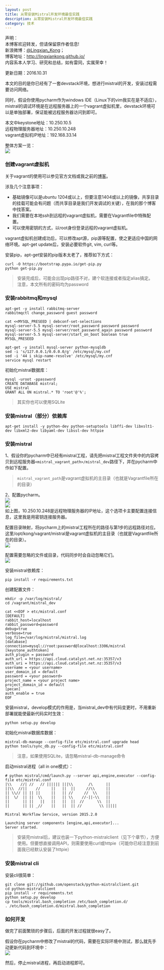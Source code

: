 ```yaml
---
layout: post
title: 从零安装Mistral开发环境最佳实践
description: 从零安装Mistral开发环境最佳实践
category: 技术
---
```


声明：  
本博客欢迎转发，但请保留原作者信息!  
新浪微博：[@Lingxian_Kong](http://weibo.com/lingxiankong)；   
博客地址：<http://lingxiankong.github.io/>  
内容系本人学习、研究和总结，如有雷同，实属荣幸！

更新日期：2016.10.31

本文的目的是你已经有了一套devstack环境，想进行mistral的开发，安装过程需要访问网络。

同时，假设你使用pycharm作为windows IDE（Linux下的vim我实在是不适应），mistral的调试环境是在远程服务器上的一个vagrant虚拟机里，devstack环境可以是单独部署，保证能被远程服务器访问到即可。

本文中keystone地址：10.250.10.5  
远程物理服务器地址：10.250.10.248  
vagrant虚拟机IP地址：192.168.33.14

整体方案一览：  
![](/images/2015-06-28-install-mistral-from-scratch/6.png)  

### 创建vagrant虚拟机
关于vagrant的使用可以参见官方文档或我之前的[博客](http://lingxiankong.github.io/blog/2014/09/29/vagrant-and-docker/)。

涉及几个注意事项：

* 基础镜像可以是ubuntu 1204或以上，但要注意1404或以上的镜像，共享目录的挂载可能会有问题（而共享目录是我们开发调试的关键），在我的那个博客中找答案。
* 我们需要在本地ssh到远程的vagrant虚拟机，需要在Vagrantfile中特殊配置。
* 可以使用密钥的方式，以root身份登录远程的vagrant虚拟机。

vagrant虚拟机创建成功后，可以修改apt源，pip源等配置，使之更适应中国的网络环境。apt-get update后，安装必要软件git, vim, curl等。

安装pip，apt-get安装的pip版本太老了，推荐如下方式：

    curl -O https://bootstrap.pypa.io/get-pip.py
    python get-pip.py

> 安装完成后，可能会出现pip路径不对，建个软连接或者指定alias搞定。  
> 注意，本文所有的密码均为password

### 安装rabbitmq和mysql

    apt-get -y install rabbitmq-server
    rabbitmqctl change_password guest password
    
    cat <<MYSQL_PRESEED | debconf-set-selections
    mysql-server-5.5 mysql-server/root_password password password
    mysql-server-5.5 mysql-server/root_password_again password password
    mysql-server-5.5 mysql-server/start_on_boot boolean true
    MYSQL_PRESEED
    
    apt-get -y install mysql-server python-mysqldb
    sed -i 's/127.0.0.1/0.0.0.0/g' /etc/mysql/my.cnf
    sed -i '44 i skip-name-resolve' /etc/mysql/my.cnf
    service mysql restart

初始化mistral数据库：

    mysql -uroot -ppassword    
    CREATE DATABASE mistral;
    USE mistral
    GRANT ALL ON mistral.* TO 'root'@'%';

> 其实你也可以使用SQLite

### 安装mistral（部分）依赖库

    apt-get install -y python-dev python-setuptools libffi-dev libxslt1-dev libxml2-dev libyaml-dev libssl-dev httpie

### 安装mistral
1、假设你的pycharm中已经有mistral工程，请先把mistral工程文件夹中的内容拷贝到远程服务器`<mistral_vagrant_path>/mistral_dev`路径下，并在pycharm中作如下配置。

> `mistral_vagrant_path`是vagrant虚拟机的主目录（也就是Vagrantfile所在的目录）

2、配置pycharm。    
![](/images/2015-06-28-install-mistral-from-scratch/1.png)  
![](/images/2015-06-28-install-mistral-from-scratch/2.png)  
如上图，10.250.10.248是远程物理服务器的IP地址，这个选项卡主要配置连接信息，这里我是用密钥连接服务器。

配置目录映射，将pycharm上的mistral工程所在的路径与第1步的远程路径对应。这里/opt/kong/vagrant/mistral是vagrant虚拟机的主目录（也就是Vagrantfile所在的目录）。  
![](/images/2015-06-28-install-mistral-from-scratch/3.png)  

配置需要忽略的文件或目录，代码同步时会自动忽略它们。  
![](/images/2015-06-28-install-mistral-from-scratch/4.png)  


安装mistral依赖库：

    pip install -r requirements.txt

创建配置文件：

    mkdir -p /var/log/mistral/ 
    cd /vagrant/mistral_dev
    
    cat <<EOF > etc/mistral.conf
    [DEFAULT]
    rabbit_host=localhost
    rabbit_password=password
    debug=true
    verbose=true
    log_file=/var/log/mistral/mistral.log
    [database]
    connection=mysql://root:password@localhost:3306/mistral
    [keystone_authtoken]
    auth_plugin = password
    auth_url = https://api.cloud.catalyst.net.nz:35357/v3
    auth_uri = https://api.cloud.catalyst.net.nz:35357/v3
    username = <your username>
    user_domain_id = default
    password = <your password>
    project_name = <your project name>
    project_domain_id = default
    [pecan]
    auth_enable = true
    EOF

安装mistral，develop模式的作用是，当mistral_dev中有代码变更时，不用重新部署就能使最新代码实时生效：

    python setup.py develop

初始化mistral数据库数据：

    mistral-db-manage --config-file etc/mistral.conf upgrade head
    python tools/sync_db.py --config-file etc/mistral.conf

> 注意，如果使用SQLite，请忽略mistral-db-manage命令

启动mistral进程（all in one模式）：

    # python mistral/cmd/launch.py --server api,engine,executor --config-file etc/mistral.conf
    |\\    //| //   // |||||| |||\\       /\      ||
    ||\\  //||    //     ||   ||  ||     //\\     ||
    || \\// || || ||     ||   || //     //  \\    ||
    ||  \/  || ||  \\    ||   || \\    //-||-\\   ||
    ||      || ||   ||   ||   ||  ||  //      \\  ||
    ||      || || _//    ||   ||  || //        \\ |||||
    
    Mistral Workflow Service, version 2015.2.0
    
    Launching server components [engine,api,executor]...
    Server started.

> 安装完mistral后，建议也装一下python-mistralclient（见下个章节），方便使用。但要想直接调用API，则需要使用curl或httpie（可能你已经注意到前面我已经默认安装了httpie）

### 安装mistral cli
安装cli很简单：

    git clone git://github.com/openstack/python-mistralclient.git
    cd python-mistralclient
    pip install -r requirements.txt
    python setup.py develop
    cp tools/mistral.bash_completion /etc/bash_completion.d/
    . /etc/bash_completion.d/mistral.bash_completion

### 如何开发
做完了前面繁琐的步骤后，后面的开发过程就很easy了。

假设你在pycharm中修改了mistral的代码，需要在实际环境中测试，那么就先手动更新代码到环境中：  
![](/images/2015-06-28-install-mistral-from-scratch/5.png)  

然后，停止mistral进程，再启动进程即可。